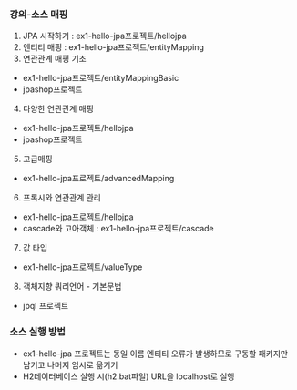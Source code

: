 ### 강의-소스 매핑
1) JPA 시작하기 : ex1-hello-jpa프로젝트/hellojpa
2) 엔티티 매핑 : ex1-hello-jpa프로젝트/entityMapping
3) 연관관계 매핑 기초
- ex1-hello-jpa프로젝트/entityMappingBasic
- jpashop프로젝트

4) 다양한 연관관계 매핑
- ex1-hello-jpa프로젝트/hellojpa
- jpashop프로젝트

5) 고급매핑
- ex1-hello-jpa프로젝트/advancedMapping

6) 프록시와 연관관계 관리
- ex1-hello-jpa프로젝트/hellojpa
- cascade와 고아객체 : ex1-hello-jpa프로젝트/cascade

7) 값 타입
- ex1-hello-jpa프로젝트/valueType

8) 객체지향 쿼리언어 - 기본문법
- jpql 프로젝트

### 소스 실행 방법
* ex1-hello-jpa 프로젝트는 동일 이름 엔티티 오류가 발생하므로 구동할 패키지만 남기고 나머지 임시로 옮기기
* H2데이터베이스 실행 시(h2.bat파일) URL을 localhost로 실행